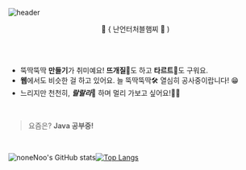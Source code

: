 ![header](https://capsule-render.vercel.app/api?type=waving&height=300&section=header&text=nonenoo&fontAlignY=40&desc=Web%20Developer&descAlignY=55&fontSize=60&animation=twinkling&color=gradient&customColorList=1&rotate=2)

<div align="center">
  
🐹 { 난언터처블햄찌 💨 )
  
</div>
<br>
<br>

- 뚝딱뚝딱 **만들기**가 취미예요! **뜨개질**🧶도 하고 **타르트**🥧도 구워요.
- **웹**에서도 비슷한 걸 하고 있어요. 늘 뚝딱뚝딱🛠 열심히 공사중이랍니다! 😁
- 느리지만 천천히, ***랄랄라***🎵 하며 멀리 가보고 싶어요!🏃‍♀️

<br>

> 요즘은? **Java 공부중!**

<br>
  
![noneNoo's GitHub stats](https://github-readme-stats.vercel.app/api?username=noneNoo&show_icons=true&theme=ayu-mirage)[![Top Langs](https://github-readme-stats.vercel.app/api/top-langs/?username=noneNoo&layout=compact&theme=ayu-mirage&langs_count=4)](https://github.com/anuraghazra/github-readme-stats)

</div>
